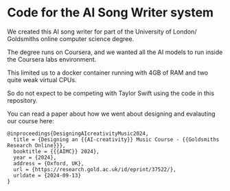 # Code for the AI Song Writer system 

We created this AI song writer for part of the University of London/ Goldsmiths online computer science degree.

The degree runs on Coursera, and we wanted all the AI models to run inside the Coursera labs environment. 

This limited us to a docker container running with 4GB of RAM and two quite weak virtual CPUs. 

So do not expect to be competing with Taylor Swift using the code in this repository. 

You can read a paper about how we went about designing and evalauting our course here:

```
@inproceedings{DesigningAIcreativityMusic2024,
  title = {Designing an {{AI-creativity}} Music Course - {{Goldsmiths Research Online}}},
  booktitle = {{{AIMC}} 2024},
  year = {2024},
  address = {Oxford, UK},
  url = {https://research.gold.ac.uk/id/eprint/37522/}, 
  urldate = {2024-09-13}
}
```
